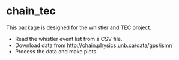 # chain_tec
This package is designed for the whistler and TEC project. 
- Read the whistler event list from a CSV file.
- Download data from http://chain.physics.unb.ca/data/gps/ismr/
- Process the data and make plots.
